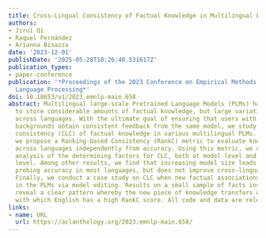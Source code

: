 ```yaml
---
title: Cross-Lingual Consistency of Factual Knowledge in Multilingual Language Models
authors:
- Jirui Qi
- Raquel Fernández
- Arianna Bisazza
date: '2023-12-01'
publishDate: '2025-05-28T10:26:40.531617Z'
publication_types:
- paper-conference
publication: '*Proceedings of the 2023 Conference on Empirical Methods in Natural
  Language Processing*'
doi: 10.18653/v1/2023.emnlp-main.658
abstract: Multilingual large-scale Pretrained Language Models (PLMs) have been shown
  to store considerable amounts of factual knowledge, but large variations are observed
  across languages. With the ultimate goal of ensuring that users with different language
  backgrounds obtain consistent feedback from the same model, we study the cross-lingual
  consistency (CLC) of factual knowledge in various multilingual PLMs. To this end,
  we propose a Ranking-based Consistency (RankC) metric to evaluate knowledge consistency
  across languages independently from accuracy. Using this metric, we conduct an in-depth
  analysis of the determining factors for CLC, both at model level and at language-pair
  level. Among other results, we find that increasing model size leads to higher factual
  probing accuracy in most languages, but does not improve cross-lingual consistency.
  Finally, we conduct a case study on CLC when new factual associations are inserted
  in the PLMs via model editing. Results on a small sample of facts inserted in English
  reveal a clear pattern whereby the new piece of knowledge transfers only to languages
  with which English has a high RankC score. All code and data are released at https://github.com/Betswish/Cross-Lingual-Consistency.
links:
- name: URL
  url: https://aclanthology.org/2023.emnlp-main.658/
---
```

